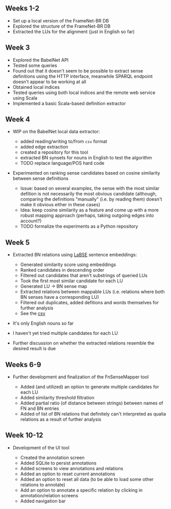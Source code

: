 ## Weeks 1-2

- Set up a local version of the FrameNet-BR DB
- Explored the structure of the FrameNet-BR DB
- Extracted the LUs for the alignment (just in English so far)

## Week 3

- Explored the BabelNet API
- Tested some queries
- Found out that it doesn't seem to be possible to extract sense definitions using the HTTP interface, meanwhile SPARQL endpoint doesn't appear to be working at all
- Obtained local indices
- Tested queries using both local indices and the remote web service using Scala
- Implemented a basic Scala-based definition extractor

## Week 4

- WIP on the BabelNet local data extractor:

  -  added reading/writing to/from `csv` format
  -  added edge extraction
  -  created a repository for this tool
  -  extracted BN synsets for nouns in English to test the algorithm
  -  TODO replace language/POS hard code

- Experimented on ranking sense candidates based on cosine similarity between sense definitions

  - Issue: based on several examples, the sense with the most similar defition is not necessarily the most obvious candidate (although, comparing the definitions "manually" (i.e. by reading them) doesn't make it obvious either in these cases)
  - Idea: keep cosine similarity as a feature and come up with a more robust mapping approach (perhaps, taking outgoing edges into account?)
  -  TODO formalize the experiments as a Python repository

## Week 5

- Extracted BN relations using [LaBSE](https://github.com/UKPLab/sentence-transformers) sentence embeddings:

  - Generated similarity score using embeddings
  - Ranked candidates in descending order
  - Filtered out candidates that aren't substrings of queried LUs
  - Took the first most similar candidate for each LU
  - Generated LU -> BN sense map
  - Extracted relations between mappable LUs (i.e. relations where both BN senses have a corresponding LU)
  - Filtered out duplicates, added defitions and words themselves for further analysis
  - See the [csv](/relations.csv)

- It's only English nouns so far
- I haven't yet tried multiple candidates for each LU
- Further discussion on whether the extracted relations resemble the desired result is due

## Weeks 6-9

- Further development and finalization of the FnSenseMapper tool

  - Added (and utilized) an option to generate multiple candidates for each LU
  - Added similarity threshold filtration
  - Added partial ratio (of distance between strings) between names of FN and BN entries
  - Added of list of BN relations that definitely can't interpreted as qualia relations as a result of further analysis

## Week 10-12
- Development of the UI tool

  - Created the annotation screen
  - Added SQLite to persist annotations
  - Added screens to view annotations and relations
  - Added an option to reset current annotations
  - Added an option to reset all data (to be able to load some other relations to annotate)
  - Add an option to annotate a specific relation by clicking in annotation/relation screens
  - Added navigation bar
